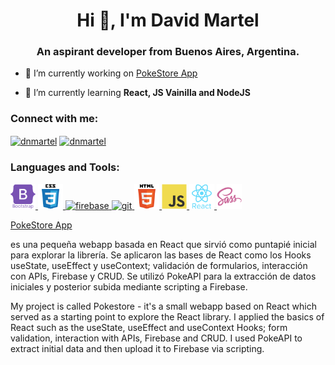 <h1 align="center">Hi 👋, I'm David Martel</h1>
<h3 align="center">An aspirant developer from Buenos Aires, Argentina.</h3>

- 🔭 I’m currently working on [PokeStore App](https://dnmartel.github.io/ReactJS-Coder/)

- 🌱 I’m currently learning **React, JS Vainilla and NodeJS**

<h3 align="left">Connect with me:</h3>
<p align="left">
<a href="https://twitter.com/dnmartel" target="blank"><img align="center" src="https://raw.githubusercontent.com/rahuldkjain/github-profile-readme-generator/master/src/images/icons/Social/twitter.svg" alt="dnmartel" height="30" width="40" /></a>
<a href="https://linkedin.com/in/dnmartel" target="blank"><img align="center" src="https://raw.githubusercontent.com/rahuldkjain/github-profile-readme-generator/master/src/images/icons/Social/linked-in-alt.svg" alt="dnmartel" height="30" width="40" /></a>
</p>

<h3 align="left">Languages and Tools:</h3>
<p align="left"> <a href="https://getbootstrap.com" target="_blank" rel="noreferrer"> <img src="https://raw.githubusercontent.com/devicons/devicon/master/icons/bootstrap/bootstrap-plain-wordmark.svg" alt="bootstrap" width="40" height="40"/> </a> <a href="https://www.w3schools.com/css/" target="_blank" rel="noreferrer"> <img src="https://raw.githubusercontent.com/devicons/devicon/master/icons/css3/css3-original-wordmark.svg" alt="css3" width="40" height="40"/> </a> <a href="https://firebase.google.com/" target="_blank" rel="noreferrer"> <img src="https://www.vectorlogo.zone/logos/firebase/firebase-icon.svg" alt="firebase" width="40" height="40"/> </a> <a href="https://git-scm.com/" target="_blank" rel="noreferrer"> <img src="https://www.vectorlogo.zone/logos/git-scm/git-scm-icon.svg" alt="git" width="40" height="40"/> </a> <a href="https://www.w3.org/html/" target="_blank" rel="noreferrer"> <img src="https://raw.githubusercontent.com/devicons/devicon/master/icons/html5/html5-original-wordmark.svg" alt="html5" width="40" height="40"/> </a> <a href="https://developer.mozilla.org/en-US/docs/Web/JavaScript" target="_blank" rel="noreferrer"> <img src="https://raw.githubusercontent.com/devicons/devicon/master/icons/javascript/javascript-original.svg" alt="javascript" width="40" height="40"/> </a> <a href="https://reactjs.org/" target="_blank" rel="noreferrer"> <img src="https://raw.githubusercontent.com/devicons/devicon/master/icons/react/react-original-wordmark.svg" alt="react" width="40" height="40"/> </a> <a href="https://sass-lang.com" target="_blank" rel="noreferrer"> <img src="https://raw.githubusercontent.com/devicons/devicon/master/icons/sass/sass-original.svg" alt="sass" width="40" height="40"/> </a> </p>



[PokeStore App](https://dnmartel.github.io/ReactJS-Coder/) <p>es una pequeña webapp basada en React que sirvió como puntapié inicial para explorar la librería. Se aplicaron las bases de React como los Hooks useState, useEffect y useContext; validación de formularios, interacción con APIs, Firebase y CRUD. Se utilizó PokeAPI para la extracción de datos iniciales y posterior subida mediante scripting a Firebase. </p>

<p>My project is called Pokestore - it's a small webapp based on React which served as a starting point to explore the React library. I applied the basics of React such as the useState, useEffect and useContext Hooks; form validation, interaction with APIs, Firebase and CRUD. I used PokeAPI to extract initial data and then upload it to Firebase via scripting.</p>
